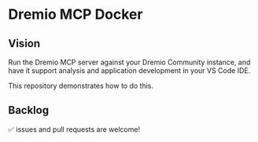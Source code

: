 # Dremio MCP Docker

## Vision

Run the Dremio MCP server against your Dremio Community instance,
and have it support analysis and application development in your VS Code IDE.

This repository demonstrates how to do this.

## Backlog

✅ issues and pull requests are welcome!
